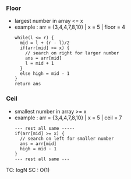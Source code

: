 ### Floor
- largest number in array <= x
- example : arr = {3,4,4,7,8,10} | x = 5 | floor = 4
  ```
  while(l <= r) {
    mid = l + (r - l)/2
    if(arr[mid] <= x) {
      // search on right for larger number
      ans = arr[mid]
      l = mid + 1
    }
    else high = mid - 1
  }
  return ans
  ```
### Ceil
- smallest number in array >= x
- example : arr = {3,4,4,7,8,10} | x = 5 | ceil = 7
  ```
  --- rest all same -----
  if(arr[mid] >= x) {
    // search on left for smaller number
    ans = arr[mid]
    high = mid - 1
  }
  --- rest all same ---

TC: logN SC : O(1)
  ```
